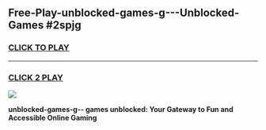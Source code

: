 
## Free-Play-unblocked-games-g---Unblocked-Games #2spjg
<h3>
<a href="https://news.freeplayer.one?title=unblocked-games-g--&ref=8M">CLICK TO PLAY</a></h3>
<hr>

<h3>
<a href="https://news.freeplayer.one?title=unblocked-games-g--&ref=8M">CLICK 2 PLAY</a>
  
</h3>

<a href="https://news.freeplayer.one?title=unblocked-games-g--&ref=8M"><img src="https://clearcache.store/games.png"></a>


**unblocked-games-g-- games unblocked: Your Gateway to Fun and Accessible Online Gaming**
